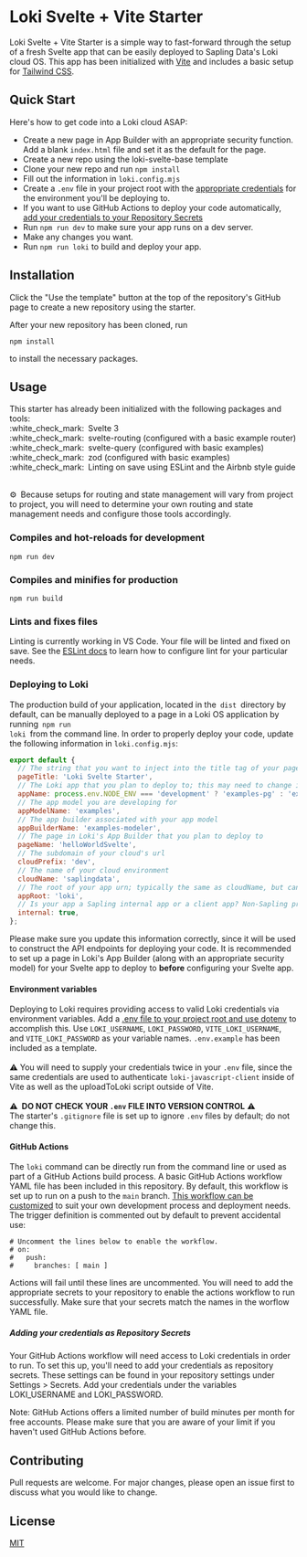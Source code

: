 # Loki Svelte + Vite Starter

Loki Svelte + Vite Starter is a simple way to fast-forward through the setup of a fresh Svelte app that can be easily deployed to Sapling Data's Loki cloud OS. This app has been initialized with [Vite](https://vitejs.dev/) and includes a basic setup for [Tailwind CSS](https://tailwindcss.com/docs).

## Quick Start
Here's how to get code into a Loki cloud ASAP:
- Create a new page in App Builder with an appropriate security function. Add a blank `index.html` file and set it as the default for the page.
- Create a new repo using the loki-svelte-base template
- Clone your new repo and run `npm install`
- Fill out the information in `loki.config.mjs`
- Create a `.env` file in your project root with the [appropriate credentials](https://github.com/sapling-data/loki-sveltee-starter#environment-variables) for the environment you'll be deploying to.
- If you want to use GitHub Actions to deploy your code automatically, [add your credentials to your Repository Secrets](https://github.com/sapling-data/loki-svelte-starter#adding-your-credentials-as-repository-secrets)
- Run `npm run dev` to make sure your app runs on a dev server.
- Make any changes you want.
- Run `npm run loki` to build and deploy your app.

## Installation

Click the "Use the template" button at the top of the repository's GitHub page to create a new repository using the starter.

After your new repository has been cloned, run
```node
npm install
```
to install the necessary packages.

## Usage
<p>
This starter has already been initialized with the following packages and tools:<br>
:white_check_mark: Svelte 3<br>
:white_check_mark: svelte-routing (configured with a basic example router)<br>
:white_check_mark: svelte-query (configured with basic examples)<br>
:white_check_mark: zod (configured with basic examples)<br>
:white_check_mark: Linting on save using ESLint and the Airbnb style guide<br>
</p>
<br>
⚙️ Because setups for routing and state management will vary from project to project, you will need to determine your own routing and state management needs and configure those tools accordingly.

### Compiles and hot-reloads for development
```node
npm run dev
```

### Compiles and minifies for production
```node
npm run build
```

### Lints and fixes files
Linting is currently working in VS Code. Your file will be linted and fixed on save. See the [ESLint docs](https://eslint.org/) to learn how to configure lint for your particular needs.

### Deploying to Loki
The production build of your application, located in the <code>dist</code> directory by default, can be manually deployed to a page in a Loki OS application by running <code>npm run loki</code> from the command line. In order to properly deploy your code, update the following information in <code>loki.config.mjs</code>:
```js
export default {
  // The string that you want to inject into the title tag of your page
  pageTitle: 'Loki Svelte Starter',
  // The Loki app that you plan to deploy to; this may need to change in production depending on your package configuration in Loki.
  appName: process.env.NODE_ENV === 'development' ? 'examples-pg' : 'examples',
  // The app model you are developing for
  appModelName: 'examples',
  // The app builder associated with your app model
  appBuilderName: 'examples-modeler',
  // The page in Loki's App Builder that you plan to deploy to
  pageName: 'helloWorldSvelte',
  // The subdomain of your cloud's url
  cloudPrefix: 'dev',
  // The name of your cloud environment
  cloudName: 'saplingdata',
  // The root of your app urn; typically the same as cloudName, but can vary for older apps
  appRoot: 'loki',
  // Is your app a Sapling internal app or a client app? Non-Sapling projects should be set to false.
  internal: true,
};
```
Please make sure you update this information correctly, since it will be used to construct the API endpoints for deploying your code. It is recommended to set up a page in Loki's App Builder (along with an appropriate security model) for your Svelte app to deploy to **before** configuring your Svelte app.

#### Environment variables
Deploying to Loki requires providing access to valid Loki credentials via environment variables. Add a [.env file to your project root and use dotenv](https://github.com/motdotla/dotenv#readme) to accomplish this. Use `LOKI_USERNAME`, `LOKI_PASSWORD`, `VITE_LOKI_USERNAME`, and `VITE_LOKI_PASSWORD` as your variable names. `.env.example` has been included as a template.
<br>
<br>
:warning: You will need to supply your credentials twice in your `.env` file, since the same credentials are used to authenticate `loki-javascript-client` inside of Vite as well as the uploadToLoki script outside of Vite.
<br>
<br>
:warning: **DO NOT CHECK YOUR <code>.env</code> FILE INTO VERSION CONTROL** :warning:<br>
The starter's <code>.gitignore</code> file is set up to ignore <code>.env</code> files by default; do not change this.
<br>
#### GitHub Actions
The <code>loki</code> command can be directly run from the command line or used as part of a GitHub Actions build process. A basic GitHub Actions workflow YAML file has been included in this repository. By default, this workflow is set up to run on a push to the <code>main</code> branch. [This workflow can be customized](https://docs.github.com/en/actions) to suit your own development process and deployment needs. The trigger definition is commented out by default to prevent accidental use:
```
# Uncomment the lines below to enable the workflow.
# on:
#   push:
#     branches: [ main ]
```
Actions will fail until these lines are uncommented. You will need to add the appropriate secrets to your repository to enable the actions workflow to run successfully. Make sure that your secrets match the names in the worflow YAML file.

##### Adding your credentials as Repository Secrets
Your GitHub Actions workflow will need access to Loki credentials in order to run. To set this up, you'll need to add your credentials as repository secrets. These settings can be found in your repository settings under Settings > Secrets. Add your credentials under the variables LOKI_USERNAME and LOKI_PASSWORD.

Note: GitHub Actions offers a limited number of build minutes per month for free accounts. Please make sure that you are aware of your limit if you haven't used GitHub Actions before.
## Contributing
Pull requests are welcome. For major changes, please open an issue first to discuss what you would like to change.

## License
[MIT](https://choosealicense.com/licenses/mit/)
